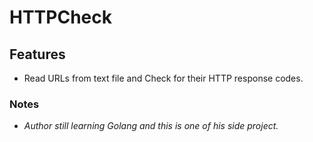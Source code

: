 # HTTPCheck

## Features

* Read URLs from text file and Check for their HTTP response codes.

### Notes

* *Author still learning Golang and this is one of his side project.*

